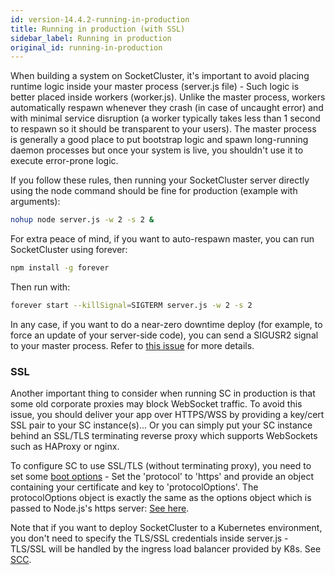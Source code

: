 ```yaml
---
id: version-14.4.2-running-in-production
title: Running in production (with SSL)
sidebar_label: Running in production
original_id: running-in-production
---
```


When building a system on SocketCluster, it's important to avoid placing runtime logic inside your master process (server.js file) - Such logic is better placed inside workers (worker.js).
Unlike the master process, workers automatically respawn whenever they crash (in case of uncaught error) and with minimal service disruption (a worker typically takes less than 1 second to respawn so it should be transparent to your users).
The master process is generally a good place to put bootstrap logic and spawn long-running daemon processes but once your system is live, you shouldn't use it to execute error-prone logic.

If you follow these rules, then running your SocketCluster server directly using the node command should be fine for production (example with arguments):

```bash
nohup node server.js -w 2 -s 2 &
```

For extra peace of mind, if you want to auto-respawn master, you can run SocketCluster using forever:

```bash
npm install -g forever
```

Then run with:

```bash
forever start --killSignal=SIGTERM server.js -w 2 -s 2
```

In any case, if you want to do a near-zero downtime deploy (for example, to force an update of your server-side code), you can send a SIGUSR2 signal to your master process.
Refer to [this issue](https://github.com/SocketCluster/socketcluster/issues/42) for more details.

### SSL

Another important thing to consider when running SC in production is that some old corporate proxies may block WebSocket traffic.
To avoid this issue, you should deliver your app over HTTPS/WSS by providing a key/cert SSL pair to your SC instance(s)... Or you can
simply put your SC instance behind an SSL/TLS terminating reverse proxy which supports WebSockets such as HAProxy or nginx.

To configure SC to use SSL/TLS (without terminating proxy), you need to set some [boot options](http://socketcluster.io/#!/docs/api-socketcluster) - Set the
'protocol' to 'https' and provide an object containing your certificate and key to 'protocolOptions'.
The protocolOptions object is exactly the same as the options object which is passed to Node.js's https
server: [See here](https://nodejs.org/api/https.html#https_https_createserver_options_requestlistener).

Note that if you want to deploy SocketCluster to a Kubernetes environment, you don't need to specify the TLS/SSL credentials inside server.js - TLS/SSL will be handled
by the ingress load balancer provided by K8s. See [SCC](https://github.com/SocketCluster/socketcluster/blob/master/scc-guide.md).